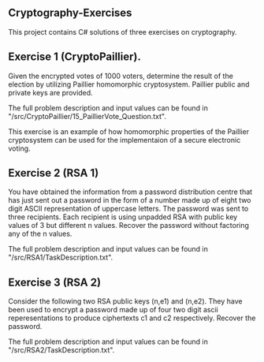 ## Cryptography-Exercises
This project contains C# solutions of three exercises on cryptography.

## Exercise 1 (CryptoPaillier).
Given the encrypted votes of 1000 voters, determine the result of the election by utilizing Paillier homomorphic cryptosystem. Paillier public and private keys are provided. 

The full problem description and input values can be found in "/src/CryptoPaillier/15_PaillierVote_Question.txt". 

This exercise is an example of how homomorphic properties of the Paillier cryptosystem can be used for the implementaion of a secure electronic voting.

## Exercise 2 (RSA 1)
You have obtained the information from a password distribution centre that has just sent out a password in the form of a number made up of eight two digit ASCII representation of uppercase letters. The password was sent to three recipients. Each recipient is using unpadded RSA with public key values of 3 but different n values. Recover the password without factoring any of the n values.

The full problem description and input values can be found in "/src/RSA1/TaskDescription.txt".


## Exercise 3 (RSA 2)
Consider the following two RSA public keys 
(n,e1) and (n,e2). They have been used to encrypt a password made up of four two digit ascii reperesentations to produce ciphertexts c1 and c2 respectively. Recover the password.

The full problem description and input values can be found in "/src/RSA2/TaskDescription.txt".
